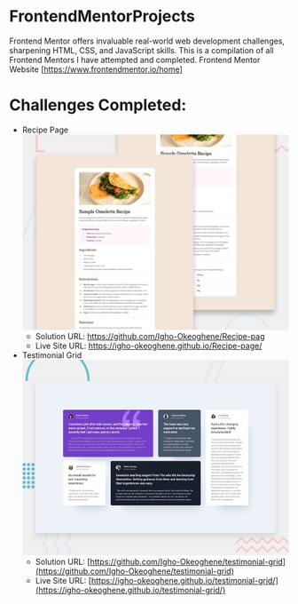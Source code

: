 # FrontendMentorProjects
Frontend Mentor offers invaluable real-world web development challenges, sharpening HTML, CSS, and JavaScript skills.
This is a compilation of all Frontend Mentors I have attempted and completed. 
Frontend Mentor Website [https://www.frontendmentor.io/home]

# Challenges Completed:
- Recipe Page
  ![](./recipe.jpg)
  - Solution URL: https://github.com/Igho-Okeoghene/Recipe-pag
  - Live Site URL: https://igho-okeoghene.github.io/Recipe-page/
- Testimonial Grid
   ![](./testimonial.jpg)
  - Solution URL: [https://github.com/Igho-Okeoghene/testimonial-grid](https://github.com/Igho-Okeoghene/testimonial-grid)
  - Live Site URL: [https://igho-okeoghene.github.io/testimonial-grid/](https://igho-okeoghene.github.io/testimonial-grid/)
